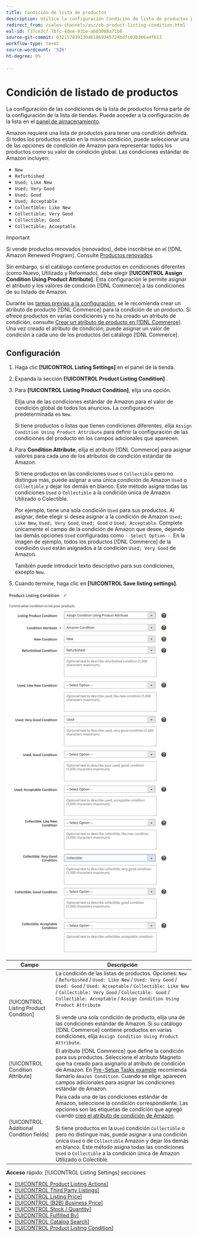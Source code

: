 ```yaml
---
title: Condición de lista de productos
description: Utilice la configuración Condición de lista de productos para asignar los productos de comercio a una condición de producto de Amazon, como "Nuevo" o "Reformado".
redirect_from: /sales-channels/asc/ob-product-listing-condition.html
exl-id: f37ce3cf-7bfc-4dee-931e-a603008a71b8
source-git-commit: 632157839130461869345724bdfc03b306a4f613
workflow-type: tm+mt
source-wordcount: '526'
ht-degree: 0%

---
```


# Condición de listado de productos

La configuración de las condiciones de la lista de productos forma parte de la configuración de la lista de tiendas. Puede acceder a la configuración de la lista en el [panel de almacenamiento](./amazon-store-dashboard.md).

Amazon requiere una lista de productos para tener una condición definida. Si todos los productos están en la misma condición, puede seleccionar una de las opciones de condición de Amazon para representar todos los productos como su valor de condición global. Las condiciones estándar de Amazon incluyen:

- `New`
- `Refurbished`
- `Used; Like New`
- `Used; Very Good`
- `Used; Good`
- `Used; Acceptable`
- `Collectible; Like New`
- `Collectible; Very Good`
- `Collectible; Good`
- `Collectible; Acceptable`

>[!IMPORTANT]
>
>Si vende productos renovados (renovados), debe inscribirse en el [!DNL Amazon Renewed Program]. Consulte [Productos renovados](./renewed-products.md).

Sin embargo, si el catálogo contiene productos en condiciones diferentes (como Nuevo, Utilizado y Reformado), debe elegir **[!UICONTROL Assign Condition Using Product Attribute]**. Esta configuración le permite asignar el atributo y los valores de condición [!DNL Commerce] a las condiciones de su listado de Amazon.

Durante las [tareas previas a la configuración](./amazon-pre-setup-tasks.md), se le recomienda crear un atributo de producto [!DNL Commerce] para la condición de un producto. Si ofrece productos en varias condiciones y no ha creado un atributo de condición, consulte [Crear un atributo de producto en [!DNL Commerce]](./ob-creating-magento-attributes.md). Una vez creado el atributo de condición, puede asignar un valor de condición a cada uno de los productos del catálogo [!DNL Commerce].

## Configuración

1. Haga clic **[!UICONTROL Listing Settings]** en el panel de la tienda.

1. Expanda la sección **[!UICONTROL Product Listing Condition]** .

1. Para **[!UICONTROL Listing Product Condition]**, elija una opción.

   Elija una de las condiciones estándar de Amazon para el valor de condición global de todos los anuncios. La configuración predeterminada es `New`.

   Si tiene productos o listas que tienen condiciones diferentes, elija `Assign Condition Using Product Attribute` para definir la configuración de las condiciones del producto en los campos adicionales que aparecen.

1. Para **Condition Attribute**, elija el atributo [!DNL Commerce] para asignar valores para cada uno de los atributos de condición estándar de Amazon.

   Si tiene productos en las condiciones `Used` o `Collectible` pero no distingue más, puede asignar a una única condición de Amazon `Used` o `Collectible` y dejar los demás en blanco. Este método asigna todas las condiciones `Used` o `Collectible` a la condición única de Amazon Utilizado o Colectible.

   Por ejemplo, tiene una sola condición `Used` para sus productos. Al asignar, debe elegir si desea asignar a la condición de Amazon `Used; Like New`, `Used; Very Good`, `Used; Good` o `Used; Acceptable`. Complete únicamente el campo de la condición de Amazon que desee, dejando las demás opciones `Used` configuradas como `--Select Option--`. En la imagen de ejemplo, todos los productos [!DNL Commerce] de la condición `Used` están asignados a la condición `Used; Very Good` de Amazon.

   También puede introducir texto descriptivo para sus condiciones, excepto `New`.

1. Cuando termine, haga clic en **[!UICONTROL Save listing settings]**.

![Condición de listado de productos](assets/amazon-product-listing-condition.png)

| Campo | Descripción |
|---|---|
| [!UICONTROL Listing Product Condition] | La condición de las listas de productos. Opciones: `New` / `Refurbished` / `Used: Like New` / `Used: Very Good` / `Used: Good` / `Used: Acceptable` / `Collectible: Like New` / `Collectible: Very Good` / `Collectible: Good` / `Collectible: Acceptable` / `Assign Condition Using Product Attribute`<br><br>Si vende una sola condición de producto, elija una de las condiciones estándar de Amazon. Si su catálogo [!DNL Commerce] contiene productos en varias condiciones, elija `Assign Condition Using Product Attribute`. |
| [!UICONTROL Condition Attribute] | El atributo [!DNL Commerce] que define la condición para sus productos. Seleccione el atributo Magneto que ha creado para asignarlo al atributo de condición de Amazon. En [Pre-Setup Tasks example](./ob-creating-magento-attributes.md) recomienda llamarlo `Amazon Condition`. Cuando se elige, aparecen campos adicionales para asignar las condiciones estándar de Amazon. |
| [!UICONTROL Additional Condition fields] | Para cada una de las condiciones estándar de Amazon, seleccione la condición correspondiente. Las opciones son las etiquetas de condición que agregó cuando [creó el atributo de condición de Amazon](./ob-creating-magento-attributes.md).<br><br>Si tiene productos en la  `Used` condición  `Collectible` o pero no distingue más, puede asignar a una condición única  `Used` o de  `Collectible` Amazon y dejar los demás en blanco. Este método asigna todas las condiciones `Used` o `Collectible` a la condición única de Amazon Utilizado o Colectible. |

**Acceso**  rápido:  [!UICONTROL Listing Settings] secciones

- [[!UICONTROL Product Listing Actions]](./product-listing-actions.md)
- [[!UICONTROL Third Party Listings]](./third-party-listing-settings.md)
- [[!UICONTROL Listing Price]](./listing-price.md)
- [[!UICONTROL (B2B) Business Price]](./business-pricing.md)
- [[!UICONTROL Stock / Quantity]](./stock-quantity.md)
- [[!UICONTROL Fulfilled By]](./fulfilled-by.md)
- [[!UICONTROL Catalog Search]](./catalog-search.md)
- [[!UICONTROL Product Listing Condition]](./product-listing-condition.md)
